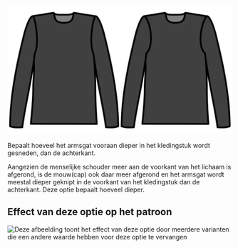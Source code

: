 ![Extra uitsnijding armsgat vooraan](./frontarmholedeeper.svg)

Bepaalt hoeveel het armsgat vooraan dieper in het kledingstuk wordt gesneden, dan de achterkant.

Aangezien de menselijke schouder meer aan de voorkant van het lichaam is afgerond, is de mouw(cap) ook daar meer afgerond en het armsgat wordt meestal dieper geknipt in de voorkant van het kledingstuk dan de achterkant. Deze optie bepaalt hoeveel dieper.

## Effect van deze optie op het patroon

![Deze afbeelding toont het effect van deze optie door meerdere varianten die een andere waarde hebben voor deze optie te vervangen](jaeger\_frontarmholedeeper\_sample.svg "Effect van deze optie op het patroon")
